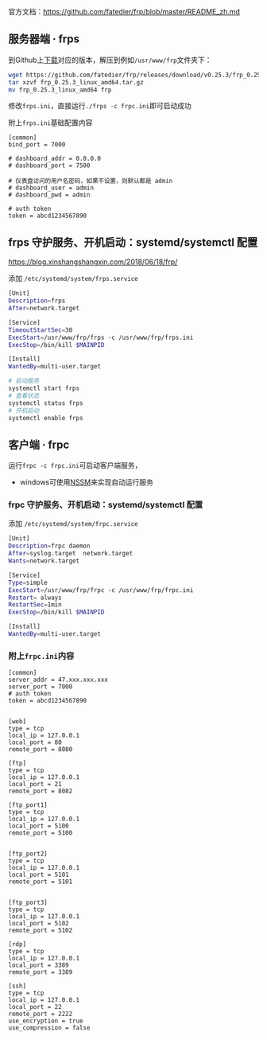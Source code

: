 官方文档：https://github.com/fatedier/frp/blob/master/README_zh.md


## 服务器端 · frps

到Github上[下载](https://github.com/fatedier/frp/releases)对应的版本，解压到例如`/usr/www/frp`文件夹下：

```sh
wget https://github.com/fatedier/frp/releases/download/v0.25.3/frp_0.25.3_linux_amd64.tar.gz
tar xzvf frp_0.25.3_linux_amd64.tar.gz
mv frp_0.25.3_linux_amd64 frp
```

修改`frps.ini`，直接运行`./frps -c frpc.ini`即可启动成功

附上`frps.ini`基础配置内容

```
[common]
bind_port = 7000

# dashboard_addr = 0.0.0.0
# dashboard_port = 7500

# 仪表盘访问的用户名密码，如果不设置，则默认都是 admin
# dashboard_user = admin
# dashboard_pwd = admin

# auth token
token = abcd1234567890
```

## frps 守护服务、开机启动：systemd/systemctl 配置

https://blog.xinshangshangxin.com/2018/06/18/frp/

添加 `/etc/systemd/system/frps.service`

```sh
[Unit]
Description=frps
After=network.target

[Service]
TimeoutStartSec=30
ExecStart=/usr/www/frp/frps -c /usr/www/frp/frps.ini
ExecStop=/bin/kill $MAINPID

[Install]
WantedBy=multi-user.target
```

```sh
# 启动服务
systemctl start frps
# 查看状态
systemctl status frps
# 开机启动
systemctl enable frps
```

## 客户端 · frpc

运行`frpc -c frpc.ini`可启动客户端服务，

* windows可使用[NSSM](./windows-setup-mongodb.md)来实现自动运行服务

### frpc 守护服务、开机启动：systemd/systemctl 配置

添加 `/etc/systemd/system/frpc.service`

```sh
[Unit]
Description=frpc daemon
After=syslog.target  network.target
Wants=network.target

[Service]
Type=simple
ExecStart=/usr/www/frp/frpc -c /usr/www/frp/frpc.ini
Restart= always
RestartSec=1min
ExecStop=/bin/kill $MAINPID

[Install]
WantedBy=multi-user.target
```


### 附上`frpc.ini`内容

```
[common]
server_addr = 47.xxx.xxx.xxx 
server_port = 7000
# auth token
token = abcd1234567890


[web]
type = tcp
local_ip = 127.0.0.1
local_port = 80
remote_port = 8080

[ftp]
type = tcp
local_ip = 127.0.0.1
local_port = 21
remote_port = 8082

[ftp_port1]
type = tcp
local_ip = 127.0.0.1
local_port = 5100
remote_port = 5100


[ftp_port2]
type = tcp
local_ip = 127.0.0.1
local_port = 5101
remote_port = 5101


[ftp_port3]
type = tcp
local_ip = 127.0.0.1
local_port = 5102
remote_port = 5102

[rdp]
type = tcp
local_ip = 127.0.0.1
local_port = 3389
remote_port = 3389

[ssh]
type = tcp
local_ip = 127.0.0.1
local_port = 22
remote_port = 2222
use_encryption = true
use_compression = false
```
